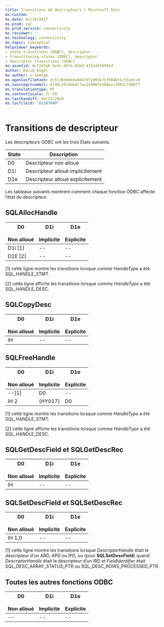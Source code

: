 ```yaml
---
title: Transitions de descripteurs | Microsoft Docs
ms.custom: ''
ms.date: 01/19/2017
ms.prod: sql
ms.prod_service: connectivity
ms.reviewer: ''
ms.technology: connectivity
ms.topic: conceptual
helpviewer_keywords:
- state transitions [ODBC], descriptor
- transitioning states [ODBC], descriptor
- descriptor transitions [ODBC]
ms.assetid: 0cf24fe6-5e3c-45fa-81b8-4f52ddf8501d
author: David-Engel
ms.author: v-daenge
ms.openlocfilehash: ec5c26bdde8a0d470f2d93e753504bf1c51edcc0
ms.sourcegitcommit: 6fd8c1914de4c7ac24900fe388ecc7883c740077
ms.translationtype: MT
ms.contentlocale: fr-FR
ms.lasthandoff: 04/27/2020
ms.locfileid: "81307040"
---
```

# <a name="descriptor-transitions"></a>Transitions de descripteur
Les descripteurs ODBC ont les trois États suivants.  
  
|State|Description|  
|-----------|-----------------|  
|D0|Descripteur non alloué|  
|D1i|Descripteur alloué implicitement|  
|D1e|Descripteur alloué explicitement|  
  
 Les tableaux suivants montrent comment chaque fonction ODBC affecte l’état du descripteur.  
  
## <a name="sqlallochandle"></a>SQLAllocHandle  
  
|D0<br /><br /> Non alloué|D1i<br /><br /> Implicite|D1e<br /><br /> Explicite|  
|------------------------|----------------------|----------------------|  
|D1i [1]|--|--|  
|D1E [2]|--|--|  
  
 [1] cette ligne montre les transitions lorsque *comme HandleType* a été SQL_HANDLE_STMT.  
  
 [2] cette ligne affiche les transitions lorsque *comme HandleType* a été SQL_HANDLE_DESC.  
  
## <a name="sqlcopydesc"></a>SQLCopyDesc  
  
|D0<br /><br /> Non alloué|D1i<br /><br /> Implicite|D1e<br /><br /> Explicite|  
|------------------------|----------------------|----------------------|  
|IH|--|--|  
  
## <a name="sqlfreehandle"></a>SQLFreeHandle  
  
|D0<br /><br /> Non alloué|D1i<br /><br /> Implicite|D1e<br /><br /> Explicite|  
|------------------------|----------------------|----------------------|  
|--[1]|D0|--|  
|IH 2|(HY017)|D0|  
  
 [1] cette ligne montre les transitions lorsque *comme HandleType* a été SQL_HANDLE_STMT.  
  
 [2] cette ligne affiche les transitions lorsque *comme HandleType* a été SQL_HANDLE_DESC.  
  
## <a name="sqlgetdescfield-and-sqlgetdescrec"></a>SQLGetDescField et SQLGetDescRec  
  
|D0<br /><br /> Non alloué|D1i<br /><br /> Implicite|D1e<br /><br /> Explicite|  
|------------------------|----------------------|----------------------|  
|IH|--|--|  
  
## <a name="sqlsetdescfield-and-sqlsetdescrec"></a>SQLSetDescField et SQLSetDescRec  
  
|D0<br /><br /> Non alloué|D1i<br /><br /> Implicite|D1e<br /><br /> Explicite|  
|------------------------|----------------------|----------------------|  
|IH 1,0|--|--|  
  
 [1] cette ligne montre les transitions lorsque *DescriptorHandle* était le descripteur d’un ARD, APD ou IPD, ou (pour **SQLSetDescField**) quand *DescriptorHandle* était le descripteur d’un IRD et *FieldIdentifier* était SQL_DESC_ARRAY_STATUS_PTR ou SQL_DESC_ROWS_PROCESSED_PTR.  
  
## <a name="all-other-odbc-functions"></a>Toutes les autres fonctions ODBC  
  
|D0<br /><br /> Non alloué|D1i<br /><br /> Implicite|D1e<br /><br /> Explicite|  
|------------------------|----------------------|----------------------|  
|--|--|--|
